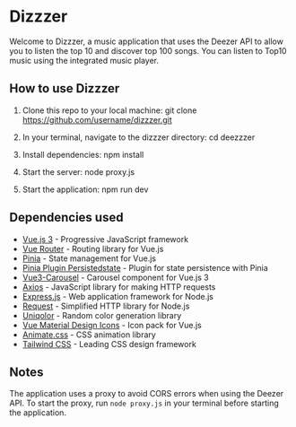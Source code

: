 # Dizzzer

Welcome to Dizzzer, a music application that uses the Deezer API to allow you to listen the top 10 and discover top 100 songs. You can listen to Top10 music using the integrated music player.

## How to use Dizzzer 

1. Clone this repo to your local machine:
git clone https://github.com/username/dizzzer.git

2. In your terminal, navigate to the dizzzer directory:
cd deezzzer

3. Install dependencies:
npm install

4. Start the server:
node proxy.js

5. Start the application:
npm run dev


## Dependencies used

* [Vue.js 3](https://v3.vuejs.org/) - Progressive JavaScript framework 
* [Vue Router](https://router.vuejs.org/) - Routing library for Vue.js 
* [Pinia](https://pinia.esm.dev/) - State management for Vue.js 
* [Pinia Plugin Persistedstate](https://github.com/posva/pinia-plugin-persistedstate) - Plugin for state persistence with Pinia 
* [Vue3-Carousel](https://www.npmjs.com/package/vue3-carousel) - Carousel component for Vue.js 3 
* [Axios](https://github.com/axios/axios) - JavaScript library for making HTTP requests 
* [Express.js](https://expressjs.com/) - Web application framework for Node.js 
* [Request](https://www.npmjs.com/package/request) - Simplified HTTP library for Node.js 
* [Uniqolor](https://www.npmjs.com/package/uniqolor) - Random color generation library 
* [Vue Material Design Icons](https://www.npmjs.com/package/vue-material-design-icons) - Icon pack for Vue.js 
* [Animate.css](https://animate.style/) - CSS animation library 
* [Tailwind CSS](https://tailwindcss.com/) - Leading CSS design framework

## Notes 

The application uses a proxy to avoid CORS errors when using the Deezer API. To start the proxy, run `node proxy.js` in your terminal before starting the application.
